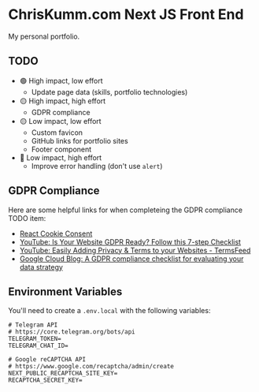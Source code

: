 # ChrisKumm.com Next JS Front End

My personal portfolio.

## TODO

- 🟢 High impact, low effort
  - Update page data (skills, portfolio technologies)
- 🟡 High impact, high effort
  - GDPR compliance
- 🟡 Low impact, low effort
  - Custom favicon
  - GitHub links for portfolio sites
  - Footer component
- 🔴 Low impact, high effort
  - Improve error handling (don't use `alert`)

## GDPR Compliance

Here are some helpful links for when completeing the GDPR compliance TODO item:

- [React Cookie Consent](https://www.npmjs.com/package/react-cookie-consent)
- [YouTube: Is Your Website GDPR Ready? Follow this 7-step Checklist](https://www.youtube.com/watch?v=OrLJ1rj8ZTY)
- [YouTube: Easily Adding Privacy & Terms to your Websites - TermsFeed](https://www.youtube.com/watch?v=qTfUVSvGpTg)
- [Google Cloud Blog: A GDPR compliance checklist for evaluating your data strategy](https://cloud.google.com/blog/products/data-analytics/gdpr-compliance-checklist)

## Environment Variables

You'll need to create a `.env.local` with the following variables:

```
# Telegram API
# https://core.telegram.org/bots/api
TELEGRAM_TOKEN=
TELEGRAM_CHAT_ID=

# Google reCAPTCHA API
# https://www.google.com/recaptcha/admin/create
NEXT_PUBLIC_RECAPTCHA_SITE_KEY=
RECAPTCHA_SECRET_KEY=
```
